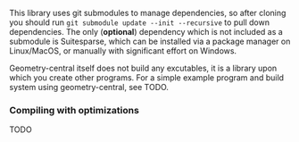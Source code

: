 This library uses git submodules to manage dependencies, so after cloning you should run `git submodule update --init --recursive` to pull down dependencies. The only (**optional**) dependency which is not included as a submodule is Suitesparse, which can be installed via a package manager on Linux/MacOS, or manually with significant effort on Windows.

Geometry-central itself does not build any excutables, it is a library upon which you create other programs. For a simple example program and build system using geometry-central, see TODO.


### Compiling with optimizations

TODO
